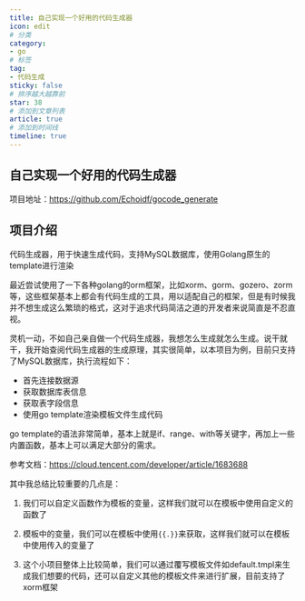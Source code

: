 ```yaml
---
title: 自己实现一个好用的代码生成器  
icon: edit
# 分类  
category:
- go
# 标签
tag:
- 代码生成
sticky: false
# 排序越大越靠前
star: 38 
# 添加到文章列表
article: true
# 添加到时间线 
timeline: true
---
```


自己实现一个好用的代码生成器
--------  


项目地址：https://github.com/Echoidf/gocode_generate

## 项目介绍

代码生成器，用于快速生成代码，支持MySQL数据库，使用Golang原生的template进行渲染

最近尝试使用了一下各种golang的orm框架，比如xorm、gorm、gozero、zorm等，这些框架基本上都会有代码生成的工具，用以适配自己的框架，但是有时候我并不想生成这么繁琐的格式，这对于追求代码简洁之道的开发者来说简直是不忍直视。

灵机一动，不如自己亲自做一个代码生成器，我想怎么生成就怎么生成。说干就干，我开始查阅代码生成器的生成原理，其实很简单，以本项目为例，目前只支持了MySQL数据库，执行流程如下：

- 首先连接数据源
- 获取数据库表信息
- 获取表字段信息
- 使用go template渲染模板文件生成代码

go template的语法非常简单，基本上就是if、range、with等关键字，再加上一些内置函数，基本上可以满足大部分的需求。

参考文档：https://cloud.tencent.com/developer/article/1683688

其中我总结比较重要的几点是：

1. 我们可以自定义函数作为模板的变量，这样我们就可以在模板中使用自定义的函数了

2. 模板中的变量，我们可以在模板中使用`{{.}}`来获取，这样我们就可以在模板中使用传入的变量了

3. 这个小项目整体上比较简单，我们可以通过覆写模板文件如default.tmpl来生成我们想要的代码，还可以自定义其他的模板文件来进行扩展，目前支持了xorm框架